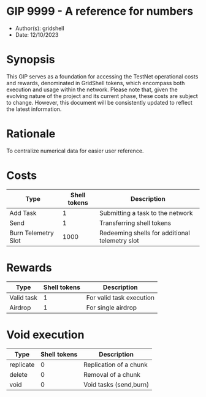 # GIP 9999 - A reference for numbers

- Author(s): gridshell
- Date: 12/10/2023

# Synopsis
This GIP serves as a foundation for accessing the TestNet operational costs and rewards, denominated in GridShell tokens, which encompass both execution and usage within the network. 
Please note that, given the evolving nature of the project and its current phase, these costs are subject to change. However, this document will be consistently updated to reflect the latest information.

# Rationale
To centralize numerical data for easier user reference.

# Costs

| Type  | Shell tokens | Description |
| ------------- | ------------- | ------------- |
| Add Task  | 1  | Submitting a task to the network  |
| Send  | 1  | Transferring shell tokens  |
| Burn Telemetry Slot  | 1000  | Redeeming shells for additional telemetry slot |

# Rewards

| Type  | Shell tokens | Description |
| ------------- | ------------- | ------------- |
| Valid task  | 1  | For valid task execution  |
| Airdrop  | 1  | For single airdrop  |

# Void execution 

| Type  | Shell tokens | Description |
| ------------- | ------------- | ------------- | 
| replicate  | 0  | Replication of a chunk |
| delete  | 0 | Removal of a chunk |
| void  | 0 | Void tasks (send,burn) |
